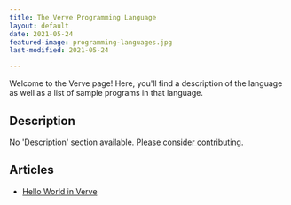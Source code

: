 ```yaml
---
title: The Verve Programming Language
layout: default
date: 2021-05-24
featured-image: programming-languages.jpg
last-modified: 2021-05-24

---
```


Welcome to the Verve page! Here, you'll find a description of the language as well as a list of sample programs in that language.

## Description

No 'Description' section available. [Please consider contributing](https://github.com/TheRenegadeCoder/sample-programs-website).

## Articles

- [Hello World in Verve](https://sampleprograms.io/projects/hello-world/verve)